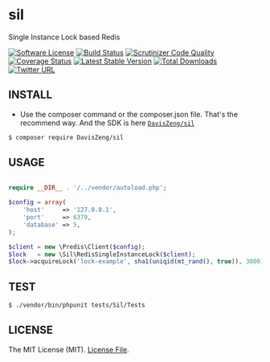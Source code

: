 # sil
Single Instance Lock based Redis

[![Software License](https://img.shields.io/badge/license-MIT-brightgreen.svg)](LICENSE)
[![Build Status](https://travis-ci.org/DavisZeng/sil.svg?branch=master)](https://travis-ci.org/DavisZeng/sil)
[![Scrutinizer Code Quality](https://scrutinizer-ci.com/g/DavisZeng/sil/badges/quality-score.png?b=master)](https://scrutinizer-ci.com/g/DavisZeng/sil/?branch=master)
[![Coverage Status](https://coveralls.io/repos/github/DavisZeng/sil/badge.svg?branch=master)](https://coveralls.io/github/DavisZeng/sil?branch=master)
[![Latest Stable Version](https://img.shields.io/packagist/v/DavisZeng/sil.svg)](https://packagist.org/packages/DavisZeng/sil)
[![Total Downloads](https://img.shields.io/packagist/dt/DavisZeng/sil.svg)](https://packagist.org/packages/DavisZeng/sil)
[![Twitter URL](https://img.shields.io/twitter/url/http/shields.io.svg?style=social&style=flat-square)](https://twitter.com/heydaviszeng)

## INSTALL

* Use the composer command or the composer.json file. That's the recommend way. And the SDK is here [`DavisZeng/sil`][install-packagist]
```bash
$ composer require DavisZeng/sil
```

## USAGE

```php

require __DIR__ . '/../vendor/autoload.php';

$config = array(
    'host'     => '127.0.0.1',
    'port'     => 6379,
    'database' => 5,
);

$client = new \Predis\Client($config);
$lock   = new \Sil\RedisSingleInstanceLock($client);
$lock->acquireLock('lock-example', sha1(uniqid(mt_rand(), true)), 3000);

```

## TEST

``` bash
$ ./vendor/bin/phpunit tests/Sil/Tests
```

## LICENSE

The MIT License (MIT). [License File](https://github.com/DavisZeng/sil/blob/master/LICENSE).

[packagist]: http://packagist.org
[install-packagist]: https://packagist.org/packages/DavisZeng/sil
